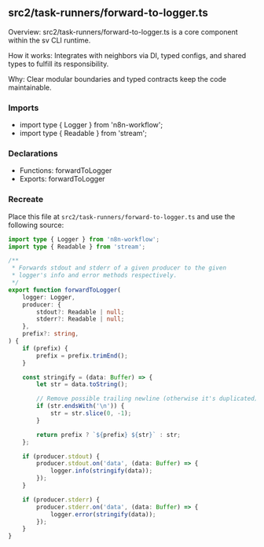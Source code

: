 ## src2/task-runners/forward-to-logger.ts

Overview: src2/task-runners/forward-to-logger.ts is a core component within the sv CLI runtime.

How it works: Integrates with neighbors via DI, typed configs, and shared types to fulfill its responsibility.

Why: Clear modular boundaries and typed contracts keep the code maintainable.

### Imports

- import type { Logger } from 'n8n-workflow';
- import type { Readable } from 'stream';

### Declarations

- Functions: forwardToLogger
- Exports: forwardToLogger

### Recreate

Place this file at `src2/task-runners/forward-to-logger.ts` and use the following source:

```ts
import type { Logger } from 'n8n-workflow';
import type { Readable } from 'stream';

/**
 * Forwards stdout and stderr of a given producer to the given
 * logger's info and error methods respectively.
 */
export function forwardToLogger(
	logger: Logger,
	producer: {
		stdout?: Readable | null;
		stderr?: Readable | null;
	},
	prefix?: string,
) {
	if (prefix) {
		prefix = prefix.trimEnd();
	}

	const stringify = (data: Buffer) => {
		let str = data.toString();

		// Remove possible trailing newline (otherwise it's duplicated)
		if (str.endsWith('\n')) {
			str = str.slice(0, -1);
		}

		return prefix ? `${prefix} ${str}` : str;
	};

	if (producer.stdout) {
		producer.stdout.on('data', (data: Buffer) => {
			logger.info(stringify(data));
		});
	}

	if (producer.stderr) {
		producer.stderr.on('data', (data: Buffer) => {
			logger.error(stringify(data));
		});
	}
}

```

